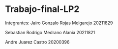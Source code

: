 # Trabajo-final-LP2

Integrantes:
Jairo Gonzalo Rojas Melgarejo 20211829 

Sebastian Rodrigo Medrano Alania 20211821

Andre Juarez Castro 20200396
